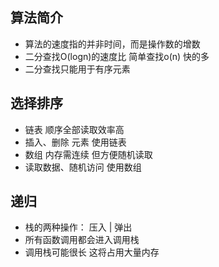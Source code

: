 ## 算法简介
- 算法的速度指的并非时间，而是操作数的增数
- 二分查找O(logn)的速度比 简单查找o(n) 快的多  
- 二分查找只能用于有序元素

## 选择排序 
- 链表 顺序全部读取效率高
- 插入、删除 元素 使用链表
- 数组 内存需连续 但方便随机读取
- 读取数据、随机访问  使用数组 

## 递归
- 栈的两种操作： 压入 | 弹出
- 所有函数调用都会进入调用栈
- 调用栈可能很长 这将占用大量内存 
